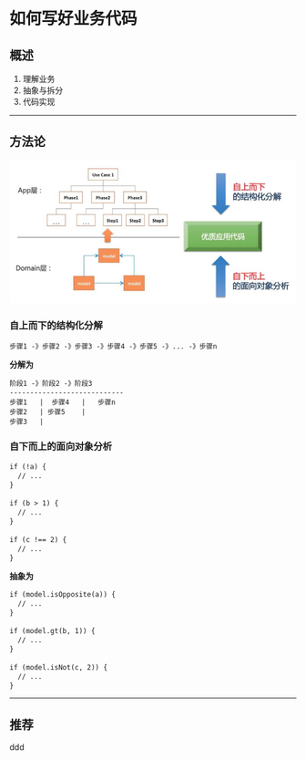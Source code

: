 # 如何写好业务代码

## 概述
1. 理解业务
2. 抽象与拆分
3. 代码实现

---

## 方法论
![写业务代码的方法论](写业务代码的方法论.jpg)

### 自上而下的结构化分解
```
步骤1 -》步骤2 -》步骤3 -》步骤4 -》步骤5 -》... -》步骤n
```

**分解为**

```
阶段1 -》阶段2 -》阶段3
----------------------------
步骤1   |  步骤4   |   步骤n
步骤2   | 步骤5    |
步骤3   |
```

### 自下而上的面向对象分析
```
if (!a) {
  // ...
}

if (b > 1) {
  // ...
}

if (c !== 2) {
  // ...
}
```

**抽象为**

```
if (model.isOpposite(a)) {
  // ...
}

if (model.gt(b, 1)) {
  // ...
}

if (model.isNot(c, 2)) {
  // ...
}
```

---

## 推荐
ddd
